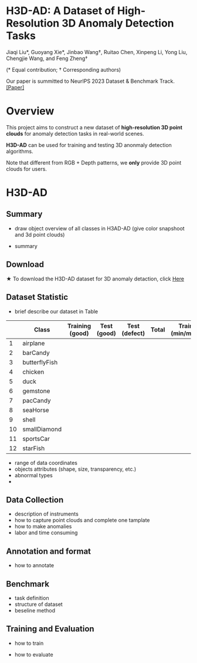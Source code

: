 # H3D-AD: A Dataset of High-Resolution 3D Anomaly Detection Tasks

Jiaqi Liu*, Guoyang Xie*, Jinbao Wang†, Ruitao Chen, Xinpeng Li, Yong Liu, Chengjie Wang, and Feng Zheng†

(* Equal contribution; † Corresponding authors)

Our paper is summitted to NeurIPS 2023 Dataset & Benchmark Track. [[Paper]]()

# Overview
This project aims to construct a new dataset of **high-resolution 3D point clouds** for anomaly detection tasks in real-world scenes.

**H3D-AD** can be used for training and testing 3D anonmaly detection algorithms.

Note that different from RGB + Depth patterns, we **only** provide 3D point clouds for users.


# H3D-AD

## Summary
+ draw object overview of all classes in H3AD-AD (give color snapshoot and 3d point clouds)

+ summary


## Download

$\bigstar$ To download the H3D-AD dataset for 3D anomaly detaction, click [Here]()

## Dataset Statistic

+ brief describe our dataset in Table
  
|    | Class         | Training (good) | Test (good) | Test (defect) | Total | TrainPoints (min/max/mean) | TestPoints (min/max/mean) |   |
|----|---------------|-----------------|-------------|---------------|-------|----------------------------|---------------------------|---|
| 1  | airplane      |                 |             |               |       |                            |                           |   |
| 2  | barCandy      |                 |             |               |       |                            |                           |   |
| 3  | butterflyFish |                 |             |               |       |                            |                           |   |
| 4  | chicken       |                 |             |               |       |                            |                           |   |
| 5  | duck          |                 |             |               |       |                            |                           |   |
| 6  | gemstone      |                 |             |               |       |                            |                           |   |
| 7  | pacCandy      |                 |             |               |       |                            |                           |   |
| 8  | seaHorse      |                 |             |               |       |                            |                           |   |
| 9  | shell         |                 |             |               |       |                            |                           |   |
| 10 | smallDiamond  |                 |             |               |       |                            |                           |   |
| 11 | sportsCar     |                 |             |               |       |                            |                           |   |
| 12 | starFish      |                 |             |               |       |                            |                           |   |

+ range of data coordinates
+ objects attributes (shape, size, transparency, etc.)
+ abnormal types
+ 

## Data Collection

+ description of instruments
+ how to capture point clouds and complete one tamplate
+ how to make anomalies
+ labor and time consuming


## Annotation and format
+ how to annotate



## Benchmark

+ task definition
+ structure of dataset
+ beseline method


## Training and Evaluation

+ how to train


+ how to evaluate